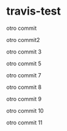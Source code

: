 # travis-test

otro commit

otro commit2

otro commit 3

otro commit 5

otro commit 7

otro commit 8

otro commit 9

otro commit 10

otro commit 11
